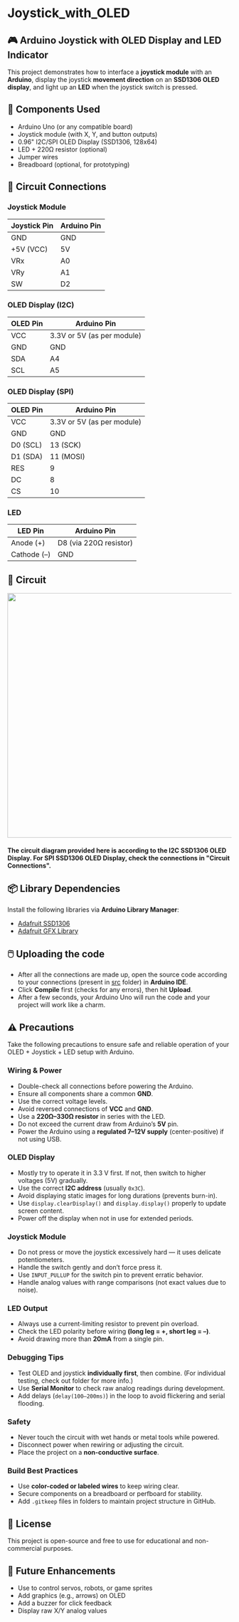 # Joystick_with_OLED

## 🎮 Arduino Joystick with OLED Display and LED Indicator

This project demonstrates how to interface a **joystick module** with an **Arduino**, display the joystick **movement direction** on an **SSD1306 OLED display**, and light up an **LED** when the joystick switch is pressed.

## 🧰 Components Used

- Arduino Uno (or any compatible board)
- Joystick module (with X, Y, and button outputs)
- 0.96" I2C/SPI OLED Display (SSD1306, 128x64)
- LED + 220Ω resistor (optional)
- Jumper wires
- Breadboard (optional, for prototyping)

## 🔌 Circuit Connections
### Joystick Module

| Joystick Pin | Arduino Pin |
|--------------|-------------|
| GND          | GND         |
| +5V (VCC)    | 5V          |
| VRx          | A0          |
| VRy          | A1          |
| SW           | D2          |

### OLED Display (I2C)

| OLED Pin | Arduino Pin               |
|----------|---------------------------|
| VCC      | 3.3V or 5V (as per module)|
| GND      | GND                       |
| SDA      | A4                        |
| SCL      | A5                        |

### OLED Display (SPI)

| OLED Pin | Arduino Pin                |
| -------- | -------------------------- |
| VCC      | 3.3V or 5V (as per module) |
| GND      | GND                        |
| D0 (SCL) | 13 (SCK)                   |
| D1 (SDA) | 11 (MOSI)                  |
| RES      | 9                          |
| DC       | 8                          |
| CS       | 10                         |

### LED

| LED Pin       | Arduino Pin            |
|---------------|------------------------|
| Anode (+)     | D8 (via 220Ω resistor) |
| Cathode (–)   | GND                    |

## 🔌 Circuit

<img src="media/Joystick_with_OLED_Screen.png" style="width:550px;"/>

#### The circuit diagram provided here is according to the I2C SSD1306 OLED Display. For SPI SSD1306 OLED Display, check the connections in "Circuit Connections".

## 📦 Library Dependencies

Install the following libraries via **Arduino Library Manager**:

- [Adafruit SSD1306](https://github.com/adafruit/Adafruit_SSD1306)
- [Adafruit GFX Library](https://github.com/adafruit/Adafruit-GFX-Library)

## 🖱️ Uploading the code

- After all the connections are made up, open the source code according to your connections (present in [src](src) folder) in **Arduino IDE**.
- Click **Compile** first (checks for any errors), then hit **Upload**.
- After a few seconds, your Arduino Uno will run the code and your project will work like a charm.

## ⚠️ Precautions

Take the following precautions to ensure safe and reliable operation of your OLED + Joystick + LED setup with Arduino.

### Wiring & Power
- Double-check all connections before powering the Arduino.
- Ensure all components share a common **GND**.
- Use the correct voltage levels.
- Avoid reversed connections of **VCC** and **GND**.
- Use a **220Ω–330Ω resistor** in series with the LED.
- Do not exceed the current draw from Arduino’s **5V** pin.
- Power the Arduino using a **regulated 7–12V supply** (center-positive) if not using USB.

### OLED Display
- Mostly try to operate it in 3.3 V first. If not, then switch to higher voltages (5V) gradually.
- Use the correct **I2C address** (usually `0x3C`).
- Avoid displaying static images for long durations (prevents burn-in).
- Use `display.clearDisplay()` and `display.display()` properly to update screen content.
- Power off the display when not in use for extended periods.

### Joystick Module
- Do not press or move the joystick excessively hard — it uses delicate potentiometers.
- Handle the switch gently and don’t force press it.
- Use `INPUT_PULLUP` for the switch pin to prevent erratic behavior.
- Handle analog values with range comparisons (not exact values due to noise).

### LED Output
- Always use a current-limiting resistor to prevent pin overload.
- Check the LED polarity before wiring **(long leg = +, short leg = –)**.
- Avoid drawing more than **20mA** from a single pin.

### Debugging Tips
- Test OLED and joystick **individually first**, then combine. (For individual testing, check out  folder for more info.)
- Use **Serial Monitor** to check raw analog readings during development.
- Add delays (`delay(100–200ms)`) in the loop to avoid flickering and serial flooding.

### Safety
- Never touch the circuit with wet hands or metal tools while powered.
- Disconnect power when rewiring or adjusting the circuit.
- Place the project on a **non-conductive surface**.

### Build Best Practices
- Use **color-coded or labeled wires** to keep wiring clear.
- Secure components on a breadboard or perfboard for stability.
- Add `.gitkeep` files in folders to maintain project structure in GitHub.

## 📝 License

This project is open-source and free to use for educational and non-commercial purposes.

## 🚀 Future Enhancements
- Use to control servos, robots, or game sprites
- Add graphics (e.g., arrows) on OLED
- Add a buzzer for click feedback
- Display raw X/Y analog values
